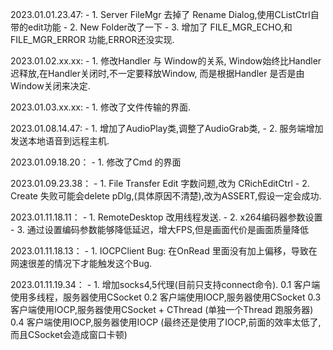 2023.01.01.23.47:
	- 1. Server FileMgr 去掉了 Rename Dialog,使用CListCtrl自带的edit功能
	- 2. New Folder改了一下
	- 3. 增加了 FILE_MGR_ECHO,和FILE_MGR_ERROR 功能,ERROR还没实现.

2023.01.02.xx.xx:
	- 1. 修改Handler 与 Window的关系, Window始终比Handler 迟释放,在Handler关闭时,不一定要释放Window,
	     而是根据Handler 是否是由Window关闭来决定.

2023.01.03.xx.xx:
	- 1. 修改了文件传输的界面.

2023.01.08.14.47:
	- 1. 增加了AudioPlay类,调整了AudioGrab类,
	- 2. 服务端增加发送本地语音到远程主机.

2023.01.09.18.20：
	- 1. 修改了Cmd 的界面

2023.01.09.23.38：
	- 1. File Transfer Edit 字数问题,改为 CRichEditCtrl
	- 2. Create 失败可能会delete pDlg,(具体原因不清楚),改为ASSERT,假设一定会成功.

2023.01.11.18.11：
	- 1. RemoteDesktop 改用线程发送.
	- 2. x264编码器参数设置
	- 3. 通过设置编码参数能够降低延迟，增大FPS,但是画面代价是画面质量降低

2023.01.11.18.13：
	- 1. IOCPClient Bug: 在OnRead 里面没有加上偏移，导致在网速很差的情况下才能触发这个Bug.

2023.01.11.19.34：
	- 1. 增加socks4,5代理(目前只支持connect命令).
		0.1 客户端使用多线程，服务器使用CSocket
		0.2 客户端使用IOCP,服务器使用CSocket
		0.3 客户端使用IOCP,服务器使用CSocket + CThread (单独一个Thread 跑服务器)
		0.4 客户端使用IOCP,服务器使用IOCP (最终还是使用了IOCP,前面的效率太低了,而且CSocket会造成窗口卡顿)
